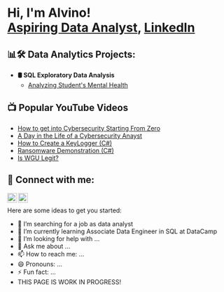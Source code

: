 <h1>Hi, I'm Alvino! <br/><a href="https://github.com/joshmadakor1">Aspiring Data Analyst</a>, <a href="www.linkedin.com/in/alvino-calinawan">LinkedIn</a> 

<h2>📊🛠️ Data Analytics Projects:</h2>

- <b>🛢️ SQL Exploratory Data Analysis</b>
  - [Analyzing Student's Mental Health](https://github.com/joshmadakor1/Algorithms-Practice)
 
<h2>📺 Popular YouTube Videos</h2>

- [How to get into Cybersecurity Starting From Zero](https://www.youtube.com/watch?v=a83ASGn_V_s)
- [A Day in the Life of a Cybersecurity Anayst](https://www.youtube.com/watch?v=uHy3oM7NnoU)
- [How to Create a KeyLogger (C#)](https://www.youtube.com/watch?v=N-L9hklSlNk)
- [Ransomware Demonstration (C#)](https://www.youtube.com/watch?v=OfvdQeh79s0)
- [Is WGU Legit?](https://www.youtube.com/watch?v=E2MwRWxDBkA)

<h2> 🤳 Connect with me:</h2>

[<img align="left" alt="AlvinoCalinawan | Facebook" width="22px" src="https://cdn.jsdelivr.net/npm/simple-icons@v3/icons/facebook.svg" />][facebook]
[<img align="left" alt="AlvinoCalinawan | LinkedIn" width="22px" src="https://cdn.jsdelivr.net/npm/simple-icons@v3/icons/linkedin.svg" />][linkedin]</br>

[facebook]: www.facebook.com/Alvino.Calinawan.02/
[linkedin]: www.linkedin.com/in/alvino-calinawan

<!-- **joshmadakor1/joshmadakor1** is a ✨ _special_ ✨ repository because its `README.md` (this file) appears on your GitHub profile. -->

Here are some ideas to get you started:

- 🔭 I’m searching for a job as data analyst 
- 🌱 I’m currently learning Associate Data Engineer in SQL at DataCamp
- 🤔 I’m looking for help with ...
- 💬 Ask me about ...
- 📫 How to reach me: ...
- 😄 Pronouns: ...
- ⚡ Fun fact: ...
-  THIS PAGE IS WORK IN PROGRESS!

